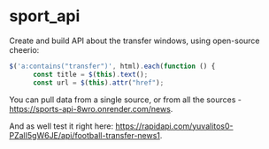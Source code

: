 # sport_api

Create and build API about the transfer windows, using open-source cheerio: 
```javascript
$('a:contains("transfer")', html).each(function () {
      const title = $(this).text();
      const url = $(this).attr("href");
```

You can pull data from a single source, or from all the sources - https://sports-api-8wro.onrender.com/news.

And as well test it right here: https://rapidapi.com/yuvalitos0-PZalI5gW6JE/api/football-transfer-news1.
